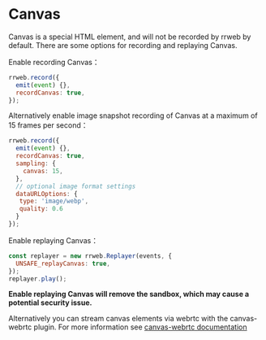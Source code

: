 # Canvas

Canvas is a special HTML element, and will not be recorded by rrweb by default.
There are some options for recording and replaying Canvas.

Enable recording Canvas：

```js
rrweb.record({
  emit(event) {},
  recordCanvas: true,
});
```

Alternatively enable image snapshot recording of Canvas at a maximum of 15 frames per second：

```js
rrweb.record({
  emit(event) {},
  recordCanvas: true,
  sampling: {
    canvas: 15,
  },
  // optional image format settings
  dataURLOptions: {
   type: 'image/webp',
   quality: 0.6
  }
});
```

Enable replaying Canvas：

```js
const replayer = new rrweb.Replayer(events, {
  UNSAFE_replayCanvas: true,
});
replayer.play();
```

**Enable replaying Canvas will remove the sandbox, which may cause a potential security issue.**

Alternatively you can stream canvas elements via webrtc with the canvas-webrtc plugin.
For more information see [canvas-webrtc documentation](../../packages/rrweb/src/plugins/canvas-webrtc/Readme.md)
